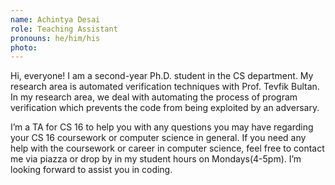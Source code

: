 ```yaml
---
name: Achintya Desai
role: Teaching Assistant
pronouns: he/him/his
photo: 
---
```


Hi, everyone! I am a second-year Ph.D. student in the CS department. My research area is automated verification techniques with Prof. Tevfik Bultan. In my research area, we deal with automating the process of program verification which prevents the code from being exploited by an adversary.   

I’m a TA for CS 16 to help you with any questions you may have regarding your CS 16 coursework or computer science in general. If you need any help with the coursework or career in computer science, feel free to contact me via piazza or drop by in my student hours on Mondays(4-5pm). I’m looking forward to assist you in coding.
